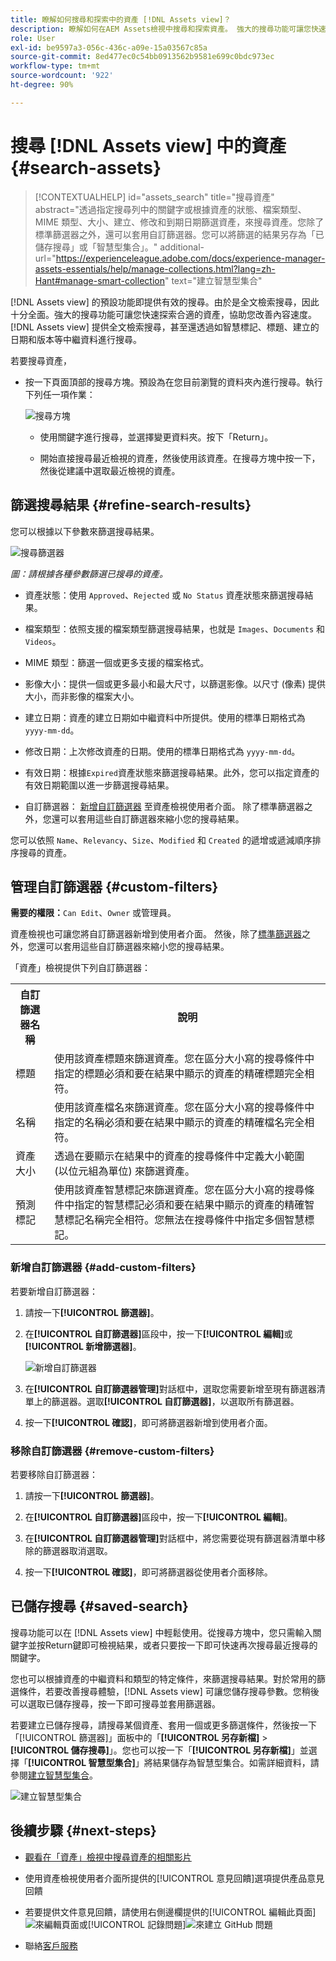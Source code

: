 ```yaml
---
title: 瞭解如何搜尋和探索中的資產 [!DNL Assets view]？
description: 瞭解如何在AEM Assets檢視中搜尋和探索資產。 強大的搜尋功能可讓您快速探索合適的資產，協助您改善內容速度。
role: User
exl-id: be9597a3-056c-436c-a09e-15a03567c85a
source-git-commit: 8ed477ec0c54bb0913562b9581e699c0bdc973ec
workflow-type: tm+mt
source-wordcount: '922'
ht-degree: 90%

---
```


# 搜尋 [!DNL Assets view] 中的資產 {#search-assets}

>[!CONTEXTUALHELP]
>id="assets_search"
>title="搜尋資產"
>abstract="透過指定搜尋列中的關鍵字或根據資產的狀態、檔案類型、MIME 類型、大小、建立、修改和到期日期篩選資產，來搜尋資產。您除了標準篩選器之外，還可以套用自訂篩選器。您可以將篩選的結果另存為「已儲存搜尋」或「智慧型集合」。"
>additional-url="https://experienceleague.adobe.com/docs/experience-manager-assets-essentials/help/manage-collections.html?lang=zh-Hant#manage-smart-collection" text="建立智慧型集合"

[!DNL Assets view] 的預設功能即提供有效的搜尋。由於是全文檢索搜尋，因此十分全面。強大的搜尋功能可讓您快速探索合適的資產，協助您改善內容速度。[!DNL Assets view] 提供全文檢索搜尋，甚至還透過如智慧標記、標題、建立的日期和版本等中繼資料進行搜尋。

若要搜尋資產，

* 按一下頁面頂部的搜尋方塊。預設為在您目前瀏覽的資料夾內進行搜尋。執行下列任一項作業：

  ![搜尋方塊](assets/search-box.png)

   * 使用關鍵字進行搜尋，並選擇變更資料夾。按下「Return」。

   * 開始直接搜尋最近檢視的資產，然後使用該資產。在搜尋方塊中按一下，然後從建議中選取最近檢視的資產。

## 篩選搜尋結果 {#refine-search-results}

您可以根據以下參數來篩選搜尋結果。

![搜尋篩選器](assets/filters1.png)

*圖：請根據各種參數篩選已搜尋的資產。*

* 資產狀態：使用 `Approved`、`Rejected` 或 `No Status` 資產狀態來篩選搜尋結果。

* 檔案類型：依照支援的檔案類型篩選搜尋結果，也就是 `Images`、`Documents` 和 `Videos`。
* MIME 類型：篩選一個或更多支援的檔案格式。<!-- TBD:  [supported file formats](/help/assets/supported-file-formats-assets-view.md). -->
* 影像大小：提供一個或更多最小和最大尺寸，以篩選影像。以尺寸 (像素) 提供大小，而非影像的檔案大小。
* 建立日期：資產的建立日期如中繼資料中所提供。使用的標準日期格式為 `yyyy-mm-dd`。
* 修改日期：上次修改資產的日期。使用的標準日期格式為 `yyyy-mm-dd`。

* 有效日期：根據`Expired`資產狀態來篩選搜尋結果。此外，您可以指定資產的有效日期範圍以進一步篩選搜尋結果。

* 自訂篩選器： [新增自訂篩選器](#custom-filters) 至資產檢視使用者介面。 除了標準篩選器之外，您還可以套用這些自訂篩選器來縮小您的搜尋結果。

您可以依照 `Name`、`Relevancy`、`Size`、`Modified` 和 `Created` 的遞增或遞減順序排序搜尋的資產。

## 管理自訂篩選器 {#custom-filters}

**需要的權限：**`Can Edit`、`Owner` 或管理員。

資產檢視也可讓您將自訂篩選器新增到使用者介面。 然後，除了[標準篩選器](#refine-search-results)之外，您還可以套用這些自訂篩選器來縮小您的搜尋結果。

「資產」檢視提供下列自訂篩選器：

<table>
    <tbody>
     <tr>
      <th><strong>自訂篩選器名稱</strong></th>
      <th><strong>說明</strong></th>
     </tr>
     <tr>
      <td>標題</td>
      <td>使用該資產標題來篩選資產。您在區分大小寫的搜尋條件中指定的標題必須和要在結果中顯示的資產的精確標題完全相符。</td>
     </tr>
     <tr>
      <td>名稱</td>
      <td>使用該資產檔名來篩選資產。您在區分大小寫的搜尋條件中指定的名稱必須和要在結果中顯示的資產的精確檔名完全相符。</td>
     </tr>
     <tr>
      <td>資產大小</td>
      <td>透過在要顯示在結果中的資產的搜尋條件中定義大小範圍 (以位元組為單位) 來篩選資產。</td>
     </tr>
     <tr>
      <td>預測標記</td>
      <td>使用該資產智慧標記來篩選資產。您在區分大小寫的搜尋條件中指定的智慧標記必須和要在結果中顯示的資產的精確智慧標記名稱完全相符。您無法在搜尋條件中指定多個智慧標記。</td>
     </tr>    
    </tbody>
   </table>

<!--
   You can use a wildcard operator (*) to enable Assets view to display assets in the results that partially match the search criteria. For example, if you define <b>ma*</b> as the search criteria, Assets view displays assets with title, such as, market, marketing, man, manchester, and so on in the results.

   You can use a wildcard operator (*) to enable Assets view to display assets in the results that partially match the search criteria.

   You can use a wildcard operator (*) to enable Assets view to display assets in the results that partially match the search criteria. You can specify multiple smart tags separated by a comma in the search criteria.

   -->

### 新增自訂篩選器 {#add-custom-filters}

若要新增自訂篩選器：

1. 請按一下&#x200B;**[!UICONTROL 篩選器]**。

1. 在&#x200B;**[!UICONTROL 自訂篩選器]**&#x200B;區段中，按一下&#x200B;**[!UICONTROL 編輯]**&#x200B;或&#x200B;**[!UICONTROL 新增篩選器]**。

   ![新增自訂篩選器](assets/add-custom-filters.png)

1. 在&#x200B;**[!UICONTROL 自訂篩選器管理]**&#x200B;對話框中，選取您需要新增至現有篩選器清單上的篩選器。選取&#x200B;**[!UICONTROL 自訂篩選器]**，以選取所有篩選器。

1. 按一下&#x200B;**[!UICONTROL 確認]**，即可將篩選器新增到使用者介面。

### 移除自訂篩選器 {#remove-custom-filters}

若要移除自訂篩選器：

1. 請按一下&#x200B;**[!UICONTROL 篩選器]**。

1. 在&#x200B;**[!UICONTROL 自訂篩選器]**&#x200B;區段中，按一下&#x200B;**[!UICONTROL 編輯]**。

1. 在&#x200B;**[!UICONTROL 自訂篩選器管理]**&#x200B;對話框中，將您需要從現有篩選器清單中移除的篩選器取消選取。

1. 按一下&#x200B;**[!UICONTROL 確認]**，即可將篩選器從使用者介面移除。


## 已儲存搜尋 {#saved-search}

搜尋功能可以在 [!DNL Assets view] 中輕鬆使用。從搜尋方塊中，您只需輸入關鍵字並按Return鍵即可檢視結果，或者只要按一下即可快速再次搜尋最近搜尋的關鍵字。

您也可以根據資產的中繼資料和類型的特定條件，來篩選搜尋結果。對於常用的篩選條件，若要改善搜尋體驗，[!DNL Assets view] 可讓您儲存搜尋參數。您稍後可以選取已儲存搜尋，按一下即可搜尋並套用篩選器。

若要建立已儲存搜尋，請搜尋某個資產、套用一個或更多篩選條件，然後按一下「[!UICONTROL 篩選器]」面板中的「**[!UICONTROL 另存新檔]** > **[!UICONTROL 儲存搜尋]**」。您也可以按一下「**[!UICONTROL 另存新檔]**」並選擇「**[!UICONTROL 智慧型集合]**」將結果儲存為智慧型集合。如需詳細資料，請參閱[建立智慧型集合](manage-collections-assets-view.md#create-a-smart-collection)。

![建立智慧型集合](assets/create-smart-collection.png)

<!-- TBD: Search behavior. Full-text search. Ranking and rank boosts. Hidden assets.
Report poor UX that users can only save a filtered search and not a simple search.
.
Are other supported files fully indexed and support full-text search? Eg. audio/videos files can at best have metadata indexed.
Anything about ranking of assets displayed in search results?

What about temporarily hiding an asset (suspending search on it) from the search results? If an asset is undergoing review collaboration, should it be used by others? Should it be hidden in search?

When userA is searching and userB add an asset that matches search results, will the asset display in search as soon as userA refreshes the page? Assuming indexing is near real-time. May not be so for bulk uploads.
-->

## 後續步驟 {#next-steps}

* [觀看在「資產」檢視中搜尋資產的相關影片](https://experienceleague.adobe.com/docs/experience-manager-learn/assets-essentials/basics/using.html?lang=zh-Hant)

* 使用資產檢視使用者介面所提供的[!UICONTROL 意見回饋]選項提供產品意見回饋

* 若要提供文件意見回饋，請使用右側邊欄提供的[!UICONTROL 編輯此頁面]![來編輯頁面](assets/do-not-localize/edit-page.png)或[!UICONTROL 記錄問題]![來建立 GitHub 問題](assets/do-not-localize/github-issue.png)

* 聯絡[客戶服務](https://experienceleague.adobe.com/?support-solution=General#support)
